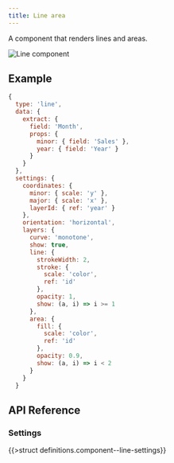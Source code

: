 ```yaml
---
title: Line area
---
```


A component that renders lines and areas.

![Line component](/img/line.png)

## Example

```js
{
  type: 'line',
  data: {
    extract: {
      field: 'Month',
      props: {
        minor: { field: 'Sales' },
        year: { field: 'Year' }
      }
    }
  },
  settings: {
    coordinates: {
      minor: { scale: 'y' },
      major: { scale: 'x' },
      layerId: { ref: 'year' } 
    },
    orientation: 'horizontal',
    layers: {
      curve: 'monotone',
      show: true,
      line: {
        strokeWidth: 2,
        stroke: {
          scale: 'color',
          ref: 'id' 
        },
        opacity: 1,
        show: (a, i) => i >= 1
      },
      area: {
        fill: {
          scale: 'color',
          ref: 'id'
        },
        opacity: 0.9,
        show: (a, i) => i < 2
      }
    }
  }
```

## API Reference

### Settings

{{>struct definitions.component--line-settings}}